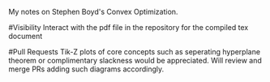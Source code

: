 My notes on Stephen Boyd's Convex Optimization.

#Visibility
Interact with the pdf file in the repository for the compiled tex document

#Pull Requests
Tik-Z plots of core concepts such as seperating hyperplane theorem or complimentary slackness would be appreciated. Will review and merge PRs adding such diagrams accordingly.
